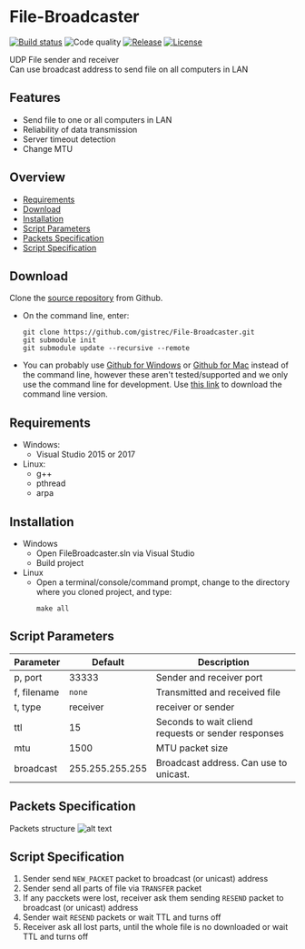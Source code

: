 # File-Broadcaster

<p align="left">
    <a href="https://circleci.com/gh/gistrec/File-Broadcaster/tree/master">
        <img src="https://img.shields.io/circleci/build/github/gistrec/File-Broadcaster/master" alt="Build status"></a>
    <a>
      <img src="https://img.shields.io/codacy/grade/4c8169bcab3a4df18baad4e5658ec8ce" alt="Code quality"></a>
    <a href="https://github.com/gistrec/File-Broadcaster/releases">
        <img src="https://img.shields.io/github/v/release/gistrec/File-Broadcaster" alt="Release"></a>
    <a href="https://github.com/gistrec/File-Broadcaster/blob/master/LICENSE">
        <img src="https://img.shields.io/github/license/gistrec/File-Broadcaster" alt="License"></a>
</p>

UDP File sender and receiver  
Can use broadcast address to send file on all computers in LAN

## Features

- Send file to one or all computers in LAN
- Reliability of data transmission
- Server timeout detection  
- Change MTU

## Overview

- [Requirements](#requirements)
- [Download](#download)
- [Installation](#installation)
- [Script Parameters](#script-parameters)
- [Packets Specification](#packets-specification)
- [Script Specification](#script-specification)

## Download
 Clone the [source repository](http://github.com/gistrec/File-Broadcaster) from Github. 
* On the command line, enter:
    ````
    git clone https://github.com/gistrec/File-Broadcaster.git
    git submodule init
    git submodule update --recursive --remote
    ````

* You can probably use [Github for Windows](http://windows.github.com/) or [Github for Mac](http://mac.github.com/) instead of the command line, however these aren't tested/supported and we only use the command line for development. Use [this link](https://git-scm.com/downloads) to download the command line version.


## Requirements
* Windows:
    * Visual Studio 2015 or 2017
* Linux:
    * g++
    * pthread
    * arpa

  

## Installation
* Windows
    * Open FileBroadcaster.sln via Visual Studio
    * Build project 
* Linux
    * Open a terminal/console/command prompt, change to the directory where you cloned project, and type:
      ````
      make all
      ````

## Script Parameters
| Parameter   | Default | Description |
| ------ | -------- | -------- |
| p, port | 33333 | Sender and receiver port |
| f, filename| `none` | Transmitted and received file |
| t, type | receiver | receiver or sender |
| ttl | 15 | Seconds to wait cliend requests or sender responses  |
| mtu | 1500 | MTU packet size |
| broadcast | 255.255.255.255 | Broadcast address. Can use to unicast. |

## Packets Specification
Packets structure
![alt text](https://www.gistrec.ru/wp-content/uploads/2019/01/Packets.png)

## Script Specification
1. Sender send `NEW_PACKET` packet to broadcast (or unicast) address
2. Sender send all parts of file via `TRANSFER` packet
3. If any pacckets were lost, receiver ask them sending `RESEND` packet to broadcast (or unicast) address
4. Sender wait `RESEND` packets or wait TTL and turns off
5. Receiver ask all lost parts, until the whole file is no downloaded or wait TTL and turns off
